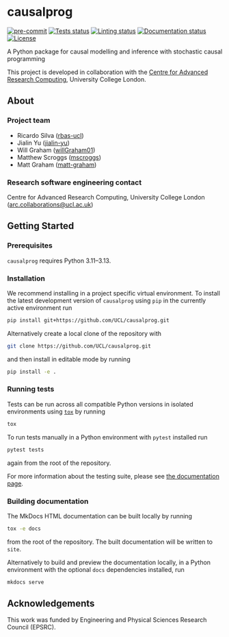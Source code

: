 # causalprog

[![pre-commit](https://img.shields.io/badge/pre--commit-enabled-brightgreen?logo=pre-commit&logoColor=white)](https://github.com/pre-commit/pre-commit)
[![Tests status][tests-badge]][tests-link]
[![Linting status][linting-badge]][linting-link]
[![Documentation status][documentation-badge]][documentation-link]
[![License][license-badge]](http://github-pages.ucl.ac.uk/causalprog/LICENSE)

<!-- prettier-ignore-start -->
[tests-badge]:              https://github.com/UCL/causalprog/actions/workflows/tests.yml/badge.svg
[tests-link]:               https://github.com/UCL/causalprog/actions/workflows/tests.yml
[linting-badge]:            https://github.com/UCL/causalprog/actions/workflows/linting.yml/badge.svg
[linting-link]:             https://github.com/UCL/causalprog/actions/workflows/linting.yml
[documentation-badge]:      https://github.com/UCL/causalprog/actions/workflows/docs.yml/badge.svg
[documentation-link]:       https://github.com/UCL/causalprog/actions/workflows/docs.yml
[license-badge]:            https://img.shields.io/badge/License-MIT-yellow.svg
<!-- prettier-ignore-end -->

A Python package for causal modelling and inference with stochastic causal programming

This project is developed in collaboration with the
[Centre for Advanced Research Computing](https://ucl.ac.uk/arc), University
College London.

## About

### Project team

- Ricardo Silva ([rbas-ucl](https://github.com/rbas-ucl))
- Jialin Yu ([jialin-yu](https://github.com/jialin-yu))
- Will Graham ([willGraham01](https://github.com/willGraham01))
- Matthew Scroggs ([mscroggs](https://github.com/mscroggs))
- Matt Graham ([matt-graham](https://github.com/matt-graham))

### Research software engineering contact

Centre for Advanced Research Computing, University College London
([arc.collaborations@ucl.ac.uk](mailto:arc.collaborations@ucl.ac.uk))

## Getting Started

### Prerequisites

<!-- Any tools or versions of languages needed to run code. For example specific Python or Node versions. Minimum hardware requirements also go here. -->

`causalprog` requires Python 3.11&ndash;3.13.

### Installation

<!-- How to build or install the application. -->

We recommend installing in a project specific virtual environment. To install the latest
development version of `causalprog` using `pip` in the currently active environment run

```sh
pip install git+https://github.com/UCL/causalprog.git
```

Alternatively create a local clone of the repository with

```sh
git clone https://github.com/UCL/causalprog.git
```

and then install in editable mode by running

```sh
pip install -e .
```

### Running tests

<!-- How to run tests on your local system. -->

Tests can be run across all compatible Python versions in isolated environments
using [`tox`](https://tox.wiki/en/latest/) by running

```sh
tox
```

To run tests manually in a Python environment with `pytest` installed run

```sh
pytest tests
```

again from the root of the repository.

For more information about the testing suite, please see [the documentation page](./docs/developers/tests.md).

### Building documentation

The MkDocs HTML documentation can be built locally by running

```sh
tox -e docs
```

from the root of the repository. The built documentation will be written to
`site`.

Alternatively to build and preview the documentation locally, in a Python
environment with the optional `docs` dependencies installed, run

```sh
mkdocs serve
```

## Acknowledgements

This work was funded by Engineering and Physical Sciences Research Council (EPSRC).

